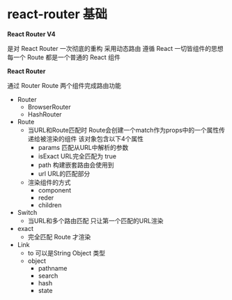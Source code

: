 # react-router 基础



**React Router V4**

是对 React Router 一次彻底的重构 采用动态路由 遵循 React 一切皆组件的思想 每一个 Route 都是一个普通的 React 组件

**React Router**

通过 Router Route 两个组件完成路由功能

* Router 
  * BrowserRouter
  * HashRouter
* Route
  * 当URL和Route匹配时 Route会创建一个match作为props中的一个属性传递给被渲染的组件 该对象包含以下4个属性
    * params 匹配从URL中解析的参数
    * isExact URL完全匹配为 true  
    * path 构建嵌套路由会使用到
    * url URL的匹配部分
  * 渲染组件的方式
    * component
    * reder
    * children
* Switch
  * 当URL和多个路由匹配 只让第一个匹配的URL渲染
* exact
  * 完全匹配 Route 才渲染    
* Link 
  * to 可以是String Object 类型
  * object
    * pathname
    * search 
    * hash
    * state 


